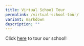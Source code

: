 ```yaml
---
title: Virtual School Tour
permalink: /virtual-school-tour/
variant: markdown
description: ""
---
```

<p>Click <a href="https://vthere.at/fpps" rel="noopener nofollow" target="_blank">here</a> to
tour our school!</p>
<p></p>